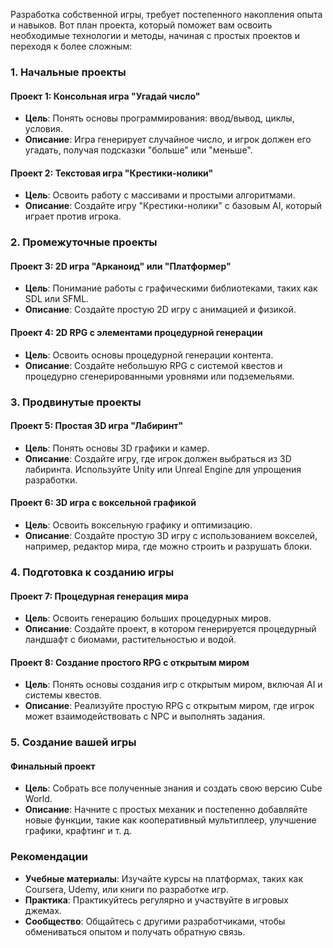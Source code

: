 Разработка собственной игры, требует постепенного накопления опыта и навыков. Вот план проекта, который поможет вам освоить необходимые технологии и методы, начиная с простых проектов и переходя к более сложным:

### 1. **Начальные проекты**

#### Проект 1: **Консольная игра "Угадай число"**

- **Цель**: Понять основы программирования: ввод/вывод, циклы, условия.
- **Описание**: Игра генерирует случайное число, и игрок должен его угадать, получая подсказки "больше" или "меньше".

#### Проект 2: **Текстовая игра "Крестики-нолики"**

- **Цель**: Освоить работу с массивами и простыми алгоритмами.
- **Описание**: Создайте игру "Крестики-нолики" с базовым AI, который играет против игрока.

### 2. **Промежуточные проекты**

#### Проект 3: **2D игра "Арканоид" или "Платформер"**

- **Цель**: Понимание работы с графическими библиотеками, таких как SDL или SFML.
- **Описание**: Создайте простую 2D игру с анимацией и физикой.

#### Проект 4: **2D RPG с элементами процедурной генерации**

- **Цель**: Освоить основы процедурной генерации контента.
- **Описание**: Создайте небольшую RPG с системой квестов и процедурно сгенерированными уровнями или подземельями.

### 3. **Продвинутые проекты**

#### Проект 5: **Простая 3D игра "Лабиринт"**

- **Цель**: Понять основы 3D графики и камер.
- **Описание**: Создайте игру, где игрок должен выбраться из 3D лабиринта. Используйте Unity или Unreal Engine для упрощения разработки.

#### Проект 6: **3D игра с воксельной графикой**

- **Цель**: Освоить воксельную графику и оптимизацию.
- **Описание**: Создайте простую 3D игру с использованием вокселей, например, редактор мира, где можно строить и разрушать блоки.

### 4. **Подготовка к созданию игры**

#### Проект 7: **Процедурная генерация мира**

- **Цель**: Освоить генерацию больших процедурных миров.
- **Описание**: Создайте проект, в котором генерируется процедурный ландшафт с биомами, растительностью и водой.

#### Проект 8: **Создание простого RPG с открытым миром**

- **Цель**: Понять основы создания игр с открытым миром, включая AI и системы квестов.
- **Описание**: Реализуйте простую RPG с открытым миром, где игрок может взаимодействовать с NPC и выполнять задания.

### 5. **Создание вашей игры**

#### Финальный проект

- **Цель**: Собрать все полученные знания и создать свою версию Cube World.
- **Описание**: Начните с простых механик и постепенно добавляйте новые функции, такие как кооперативный мультиплеер, улучшение графики, крафтинг и т. д.

### Рекомендации

- **Учебные материалы**: Изучайте курсы на платформах, таких как Coursera, Udemy, или книги по разработке игр.
- **Практика**: Практикуйтесь регулярно и участвуйте в игровых джемах.
- **Сообщество**: Общайтесь с другими разработчиками, чтобы обмениваться опытом и получать обратную связь.

